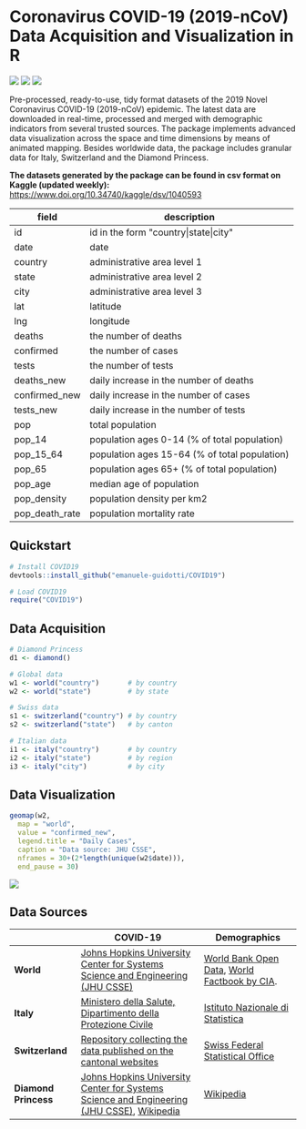 # Coronavirus COVID-19 (2019-nCoV) Data Acquisition and Visualization in R

![](https://www.r-pkg.org/badges/version/COVID19) ![](https://www.r-pkg.org/badges/last-release/COVID19) ![](https://cranlogs.r-pkg.org/badges/grand-total/COVID19) 

Pre-processed, ready-to-use, tidy format datasets of the 2019 Novel Coronavirus COVID-19 (2019-nCoV) epidemic. The latest data are downloaded in real-time, processed and merged with demographic indicators from several trusted sources. The package implements advanced data visualization across the space and time dimensions by means of animated mapping. Besides worldwide data, the package includes granular data for Italy, Switzerland and the Diamond Princess. 

__The datasets generated by the package can be found in csv format on Kaggle (updated weekly):__
https://www.doi.org/10.34740/kaggle/dsv/1040593

| field          | description                                   |
| -------------- | --------------------------------------------- |
| id             | id in the form "country\|state\|city"         |
| date           | date                                          |
| country        | administrative area level 1                   |
| state          | administrative area level 2                   |
| city           | administrative area level 3                   |
| lat            | latitude                                      |
| lng            | longitude                                     |
| deaths         | the number of deaths                          |
| confirmed      | the number of cases                           |
| tests          | the number of tests                           |
| deaths_new     | daily increase in the number of deaths        |
| confirmed_new  | daily increase in the number of cases         |
| tests_new      | daily increase in the number of tests         |
| pop            | total population                              |
| pop_14         | population ages 0-14 (% of total population)  |
| pop_15_64      | population ages 15-64 (% of total population) |
| pop_65         | population ages 65+ (% of total population)   |
| pop_age        | median age of population                      |
| pop_density    | population density per km2                    |
| pop_death_rate | population mortality rate                     |

## Quickstart

```R
# Install COVID19
devtools::install_github("emanuele-guidotti/COVID19")

# Load COVID19
require("COVID19")
```
## Data Acquisition

```R
# Diamond Princess
d1 <- diamond()

# Global data
w1 <- world("country")       # by country
w2 <- world("state")         # by state

# Swiss data
s1 <- switzerland("country") # by country
s2 <- switzerland("state")   # by canton

# Italian data
i1 <- italy("country")       # by country 
i2 <- italy("state")         # by region 
i3 <- italy("city")          # by city
```

## Data Visualization

```R
geomap(w2, 
  map = "world", 
  value = "confirmed_new",
  legend.title = "Daily Cases",
  caption = "Data source: JHU CSSE",
  nframes = 30+(2*length(unique(w2$date))),
  end_pause = 30)
```

![](https://storage.guidotti.dev/covid19/world/confirmed-new.gif)

## Data Sources

|                      | COVID-19                                                     | Demographics                                                 |
| -------------------- | ------------------------------------------------------------ | ------------------------------------------------------------ |
| **World**            | [Johns Hopkins University Center for Systems Science and Engineering (JHU CSSE)](https://github.com/CSSEGISandData/COVID-19) | [World Bank Open Data](https://data.worldbank.org/), [World Factbook by CIA](https://www.cia.gov/library/publications/resources/the-world-factbook/fields/343rank.html). |
| **Italy**            | [Ministero della Salute, Dipartimento della Protezione Civile](https://github.com/pcm-dpc/COVID-19) | [Istituto Nazionale di Statistica](https://www.istat.it/en/population-and-households?data-and-indicators) |
| **Switzerland**      | [Repository collecting the data published on the cantonal websites](https://github.com/daenuprobst/covid19-cases-switzerland) | [Swiss Federal Statistical Office](https://www.bfs.admin.ch/bfs/en/home/statistics/regional-statistics/regional-portraits-key-figures/cantons/data-explanations.html) |
| **Diamond Princess** | [Johns Hopkins University Center for Systems Science and Engineering (JHU CSSE)](https://github.com/CSSEGISandData/COVID-19), [Wikipedia](https://en.wikipedia.org/wiki/2020_coronavirus_pandemic_on_cruise_ships) | [Wikipedia](https://en.wikipedia.org/wiki/2020_coronavirus_pandemic_on_cruise_ships) |

